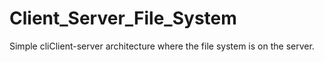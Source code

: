 # Client_Server_File_System
Simple cliClient-server architecture where the file system is on the server.
